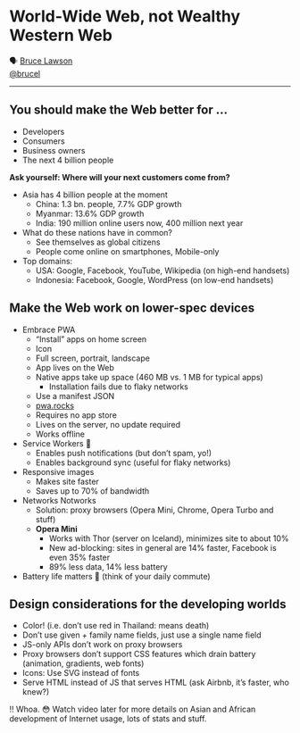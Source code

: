 # World-Wide Web, not Wealthy Western Web

🗣 [Bruce Lawson](http://www.brucelawson.co.uk/)  
[@brucel](https://twitter.com/brucel)

---

## You should make the Web better for …

- Developers
- Consumers
- Business owners
- The next 4 billion people

**Ask yourself: Where will your next customers come from?**

- Asia has 4 billion people at the moment
  - China: 1.3 bn. people, 7.7% GDP growth
  - Myanmar: 13.6% GDP growth
  - India: 190 million online users now, 400 million next year
- What do these nations have in common?
  - See themselves as global citizens
  - People come online on smartphones, Mobile-only
- Top domains:
  - USA: Google, Facebook, YouTube, Wikipedia (on high-end handsets)
  - Indonesia: Facebook, Google, WordPress (on low-end handsets)

## Make the Web work on lower-spec devices

- Embrace PWA
  - “Install” apps on home screen
  - Icon
  - Full screen, portrait, landscape
  - App lives on the Web
  - Native apps take up space (460 MB vs. 1 MB for typical apps)
    - Installation fails due to flaky networks
  - Use a manifest JSON
  - [pwa.rocks](https://pwa.rocks/)
  - Requires no app store
  - Lives on the server, no update required
  - Works offline
- Service Workers 🎉
  - Enables push notifications (but don’t spam, yo!)
  - Enables background sync (useful for flaky networks)
- Responsive images
  - Makes site faster
  - Saves up to 70% of bandwidth
- Networks Notworks
  - Solution: proxy browsers (Opera Mini, Chrome, Opera Turbo and stuff)
  - **Opera Mini**
    - Works with Thor (server on Iceland), minimizes site to about 10%
    - New ad-blocking: sites in general are 14% faster, Facebook is even 35% faster
    - 89% less data, 14% less battery
- Battery life matters 🔋 (think of your daily commute)

## Design considerations for the developing worlds

- Color! (i.e. don’t use red in Thailand: means death)
- Don’t use given + family name fields, just use a single name field
- JS-only APIs don’t work on proxy browsers
- Proxy browsers don’t support CSS features which drain battery (animation, gradients, web fonts)
- Icons: Use SVG instead of fonts
- Serve HTML instead of JS that serves HTML (ask Airbnb, it’s faster, who knew?)

‼️ Whoa. 😳 Watch video later for more details on Asian and African development of Internet usage, lots of stats and stuff.
